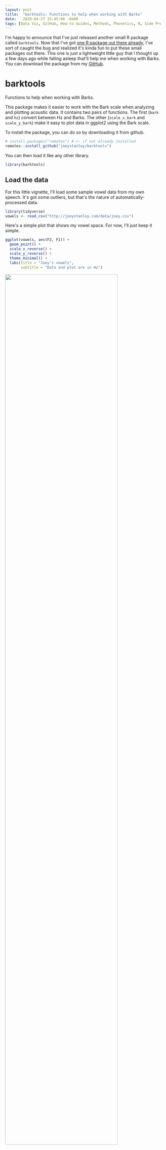 ```yaml
---
layout: post
title:  "barktools: Functions to help when working with Barks"
date:   2020-04-27 15:45:00 -0400
tags: [Data Viz, GitHub, How-to Guides, Methods, Phonetics, R, Side Projects, Skills]
---
```


I'm happy to announce that I've just released another small R package called `barktools`.  Now that I've got [one R package out there already](/blog/futurevisions-my-first-r-package), I've sort of caught the bug and realized it's kinda fun to put these small packages out there. This one is just a lightweight little guy that I thought up a few days ago while falling asleep that'll help me when working with Barks. You can download the package from my [GitHub](https://github.com/JoeyStanley/barktools).

# barktools

Functions to help when working with Barks.

This package makes it easier to work with the Bark scale when analyzing and plotting acoustic data. It contains two pairs of functions. The first (`bark` and `hz`) convert between Hz and Barks. The other (`scale_x_bark` and `scale_y_bark`) make it easy to plot data in ggplot2 using the Bark scale.

To install the package, you can do so by downloading it from github. 

``` r
# install.packages("remotes") # <- if not already installed
remotes::install_github("joeystanley/barktools")
```

You can then load it like any other library.

``` r
library(barktools)
```

## Load the data

For this little vignette, I'll load some sample vowel data from my own speech. It's got some outliers, but that's the nature of automatically-processed data. 

``` r
library(tidyverse)
vowels <- read_csv("http://joeystanley.com/data/joey.csv")
```

Here's a simple plot that shows my vowel space. For now, I'll just keep it simple.

``` r
ggplot(vowels, aes(F2, F1)) + 
  geom_point() + 
  scale_x_reverse() + 
  scale_y_reverse() + 
  theme_minimal() + 
  labs(title = "Joey's vowels",
       subtitle = "Data and plot are in Hz")
```

<img width = "85%" src="/images/plots/barktools/hz.png">

Now, let's say I want to plot using Barks. You can use the `bark()` function to convert the formant frequencies into Barks. 

``` r
vowels_with_barks <- vowels %>%
  mutate(F1_bark = bark(F1),
         F2_bark = bark(F2))

ggplot(vowels_with_barks, aes(F2_bark, F1_bark)) + 
  geom_point() + 
  scale_x_reverse() + 
  scale_y_reverse() + 
  theme_minimal() + 
  labs(title = "Joey's vowels",
       subtitle = "Data and plot are in Barks")
```

<img width = "85%" src="/images/plots/barktools/barks.png">

The Bark scale turns the nonlinear Hz data into something a little more linear, so the shape of the vowel space should change somewhat.

The problem is most people can't readily interpret the Barks unit. What is the Hz equivalent of 6 Barks? We can look this up using the `hz()` function:

``` r
hz(6)
## [1] 631.1045
```

But it would be better if we could incorporate more interpretable values into the plot itself. I think the first time I saw this was in [Harrington et al's (2000) paper](https://www.jstor.org/stable/44526873?seq=1#metadata_info_tab_contents) on how the Queen of England's speech changes over time:

<img width = "85%" src="/images/plots/barktools/harrington_sample.jpg">

Notice how the axes are in Barks, but the data is still plotted in Hz. This is a perfect case for using the `scale_x_bark()` and `scale_y_bark()` functions. Like the other `scale_*` functions in ggplot2, this will transform the axes of your plot. In this case, it'll convert the plotting area to the Bark scale, but the values will be in Hz still.

``` r
ggplot(vowels, aes(F2, F1)) + 
  geom_point() + 
  scale_x_bark() + 
  scale_y_bark() + 
  theme_minimal() + 
  labs(title = "Joey's vowels",
       subtitle = "Data is in Hz; plot is in Barks")
```

<img width = "85%" src="/images/plots/barktools/hz_barks.png">

Now, you can see that the shape of the vowel space is identical to the plot above, except the axis labels are more useful: I have a better idea of what 500Hz means. Note that the axes are reversed as well, just like `scale_*_reverse`. 

At this point, it might be useful to modify the axes with some additional labels. Since `scale_*_bark` is just a wrapper around `scale_*_continuous`, any argument that you would normally include in the latter function will work just fine in the bark function. Specifically, I'll modify which values get labels with `breaks` and the gridlines with `minor_breaks`. 

``` r
ggplot(vowels, aes(F2, F1)) + 
  geom_point() + 
  scale_x_bark(breaks = c(c(500, 1000, 1500, 2000, 3000)),
               minor_breaks = seq(0, 4000, 100)) +
  scale_y_bark(breaks = c(c(200, 400, 600, 800, 1000, 1500)),
               minor_breaks = seq(0, 3000, 100)) + 
  theme_minimal() + 
  labs(title = "Joey's vowels",
       subtitle = "Data is in Hz; plot is in Barks")
```

<img width = "85%" src="/images/plots/barktools/hz_barks_grid.png">

Exactly which values you want to put is up to you, obviously, so play around with it until it looks good. 

## Spectrogram plots

The other type of plot you might want to use `scale_y_bark` for is something that looks like a spectrogram, that is a time-by-hz plot. You'll have to transform the data a little bit. You can use the code that I provided in my [tutorial](http://joeystanley.com/blog/reshaping-vowel-formant-data-with-tidyr) with the new `pivot_longer` function in `dplyr`. I'll just pull out my /aʊ/ vowel for this plot:

``` r
vowels_long <- vowels %>%
  filter(vowel == "AW") %>%
  select(contains("@")) %>%
  rowid_to_column("phoneme_id") %>%
  pivot_longer(cols = contains("@"), 
               names_to = c("formant", "percent"), 
               names_pattern = "(F\\d)@(\\d\\d)%", 
               names_ptypes = list(formant = factor(levels = c("F1", "F2")),
                                   percent = integer()), 
               values_to = "hz") %>%
  unite(traj_id, phoneme_id, formant, remove = FALSE)
```

Here's what a spectrogram-like plot might look like

``` r
ggplot(vowels_long, aes(percent, hz, color = formant, group = traj_id)) + 
  geom_path(alpha = 0.5) +
  theme_bw()
```

<img width = "85%" src="/images/plots/barktools/spec_hz.png">

Now, a lot of the change in /ai/ happens along the F1 dimension, but because of the logorithmic nature of sound, F2 visually takes up most of the vertical space and F1 is sort of squished down at the bottom. We can emphasize F1 by transforming the *y*-axis into the Bark scale. 

``` r
ggplot(vowels_long, aes(percent, hz, color = formant, group = traj_id)) + 
  geom_path(alpha = 0.5) +
  scale_y_bark(rev = FALSE) + 
  theme_bw()
```

<img width = "85%" src="/images/plots/barktools/spec_bark.png">

Note that this time, I added the argument `rev = FALSE` to `scale_y_bark`. By default, the function will flip the axis (like `scale_y_reverse`), but in this case that behavior is not desired. So, you can suppress that flip by specifying `rev = FALSE`.

## Conclusion

And that's it! That's the whole package. I thought it would be a useful thing for me. Perhaps you'll find some use for it too. 
